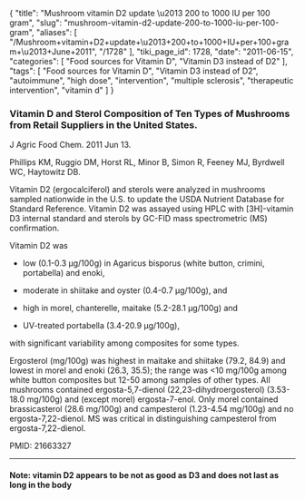 {
    "title": "Mushroom vitamin D2 update \u2013 200 to 1000 IU per 100 gram",
    "slug": "mushroom-vitamin-d2-update-200-to-1000-iu-per-100-gram",
    "aliases": [
        "/Mushroom+vitamin+D2+update+\u2013+200+to+1000+IU+per+100+gram+\u2013+June+2011",
        "/1728"
    ],
    "tiki_page_id": 1728,
    "date": "2011-06-15",
    "categories": [
        "Food sources for Vitamin D",
        "Vitamin D3 instead of D2"
    ],
    "tags": [
        "Food sources for Vitamin D",
        "Vitamin D3 instead of D2",
        "autoimmune",
        "high dose",
        "intervention",
        "multiple sclerosis",
        "therapeutic intervention",
        "vitamin d"
    ]
}


### Vitamin D and Sterol Composition of Ten Types of Mushrooms from Retail Suppliers in the United States.

J Agric Food Chem. 2011 Jun 13. 

Phillips KM, Ruggio DM, Horst RL, Minor B, Simon R, Feeney MJ, Byrdwell WC, Haytowitz DB.

Vitamin D2 (ergocalciferol) and sterols were analyzed in mushrooms sampled nationwide in the U.S. to update the USDA Nutrient Database for Standard Reference. Vitamin D2 was assayed using HPLC with <span>[3H]</span>-vitamin D3 internal standard and sterols by GC-FID mass spectrometric (MS) confirmation. 

Vitamin D2 was 

* low (0.1-0.3 µg/100g) in Agaricus bisporus (white button, crimini, portabella) and enoki, 

* moderate in shiitake and oyster (0.4-0.7 µg/100g), and 

* high in morel, chanterelle, maitake (5.2-28.1 µg/100g) and 

* UV-treated portabella (3.4-20.9 µg/100g), 

with significant variability among composites for some types. 

Ergosterol (mg/100g) was highest in maitake and shiitake (79.2, 84.9) and lowest in morel and enoki (26.3, 35.5); the range was <10 mg/100g among white button composites but 12-50 among samples of other types. All mushrooms contained ergosta-5,7-dienol (22,23-dihydroergosterol) (3.53-18.0 mg/100g) and (except morel) ergosta-7-enol. Only morel contained brassicasterol (28.6 mg/100g) and campesterol (1.23-4.54 mg/100g) and no ergosta-7,22-dienol. MS was critical in distinguishing campesterol from ergosta-7,22-dienol.

PMID:     21663327

---

#### Note: vitamin D2 appears to be not as good as D3 and does not last as long in the body